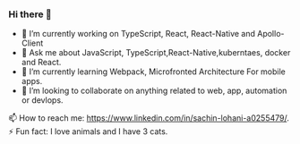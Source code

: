 ### Hi there 👋

- 🔭 I’m currently working on TypeScript, React, React-Native and Apollo-Client
- 💬 Ask me about JavaScript, TypeScript,React-Native,kuberntaes, docker and React.
- 🌱 I’m currently learning Webpack, Microfronted Architecture For mobile apps.
- 👯 I’m looking to collaborate on anything related to web, app, automation or devlops.

📫 How to reach me: https://www.linkedin.com/in/sachin-lohani-a0255479/.  
⚡ Fun fact: I love animals and I have 3 cats.  
